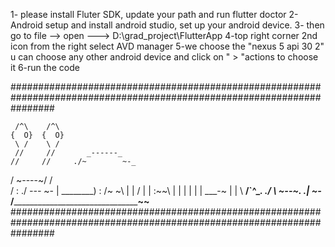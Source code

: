 1- please install Fluter SDK, update your path and run flutter doctor
2- Android setup and install android studio, set up your android device.
3- then go to file --> open ---> D:\grad_project\FlutterApp
4-top right corner 2nd icon from the right select AVD manager 
5-we choose the  "nexus 5 api 30 2" u can choose any other android device and click on " > "actions to choose it
6-run the code


########################################################################################################################

     /^\    /^\
    {  O}  {  O}
     \ /    \ /
     //     //       _------_
    //     //     ./~        ~-_
   / ~----~/     /              \
 /         :   ./       _---_    ~-
|  \________) :       /~     ~\   |
|        /    |      |  :~~\  |   |
|       |     |      |  \___-~    |
|        \ __/`^\______\.        ./
 \                     ~-______-~\.
 .|                                ~-_
/_____________________________________~~____
########################################################################################################################